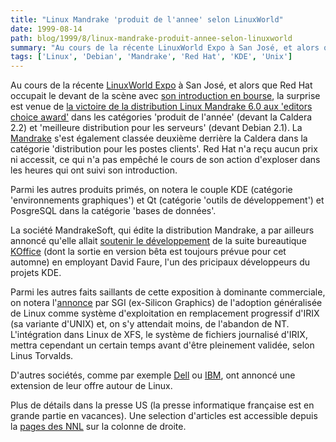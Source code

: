 ```yaml
---
title: "Linux Mandrake 'produit de l'annee' selon LinuxWorld"
date: 1999-08-14
path: blog/1999/8/linux-mandrake-produit-annee-selon-linuxworld
summary: "Au cours de la récente LinuxWorld Expo à San José, et alors que Red Hat occupait le devant de la scène avec son introduction en bourse, la surprise est venue de la victoire de la distribution Linux Mandrake 6.0 aux 'editors choice award' dans les catégories 'produit de l'année' (devant la Caldera 2.2) et 'meilleure distribution pour les serveurs' (devant Debian 2.1)."
tags: ['Linux', 'Debian', 'Mandrake', 'Red Hat', 'KDE', 'Unix']
---
```


<P> Au cours de la récente <A HREF="http://www.linuxworld.com/linuxworld/linuxworldtoday/">LinuxWorld
Expo</A> à San José, et alors que  Red
Hat occupait le devant de la scène avec <A HREF="http://www.yahoo.fr/actualite/19990812/multimedia/2594.html">son
introduction en bourse</A>, la surprise est venue de <A HREF="http://www.linuxworld.com/linuxworld/lw-1999-08/lw-08-penguin_1.html">la
victoire de la distribution Linux Mandrake 6.0 aux 'editors choice
award'</A> dans les catégories 'produit de l'année' (devant la Caldera
2.2) et 'meilleure distribution pour les serveurs' (devant Debian 2.1). La
<A HREF="http://www.linux-mandrake.com/">Mandrake</A> s'est également
classée deuxième derrière la Caldera dans la catégorie 'distribution
pour les postes clients'. Red Hat n'a reçu aucun prix ni accessit, ce
qui n'a pas empêché le cours de son action d'exploser dans les heures qui
ont suivi son introduction.</P>

<P> Parmi les autres produits primés, on notera le couple KDE (catégorie
'environnements graphiques') et Qt (catégorie 'outils de développement')
et PosgreSQL dans la catégorie 'bases de données'.  </P>

<P> La société MandrakeSoft, qui édite la distribution
Mandrake, a par ailleurs annoncé qu'elle allait <A HREF="http://www.linux-mandrake.com/en/koffice.php3">soutenir
le développement</A> de la suite bureautique <A HREF="http://koffice.kde.org">KOffice</A> (dont la sortie en version
bêta est toujours prévue pour cet automne) en employant David Faure,
l'un des pricipaux développeurs du projets KDE.  </P>

<P> Parmi les autres faits saillants de cette
exposition à dominante commerciale, on notera l'<A HREF="http://www.zdnet.fr/cgi-bin/a_actu.pl?File_ini=a_actu.zd&amp;ID=10407">annonce</A>
par SGI (ex-Silicon Graphics) de l'adoption généralisée de Linux comme
système d'exploitation en remplacement progressif d'IRIX (sa variante
d'UNIX) et, on s'y attendait moins, de l'abandon de NT. L'intégration
dans Linux de XFS, le système de fichiers journalisé d'IRIX, mettra
cependant un certain temps avant d'être pleinement validée, selon Linus
Torvalds. </P>

<P> D'autres sociétés, comme par exemple <A HREF="http://www.yahoo.fr/actualite/19990809/multimedia/2568.html">Dell</A>
ou <A HREF="http://www.yahoo.fr/actualite/19990806/multimedia/zdition2.html">IBM</A>,
ont annoncé une extension de leur offre autour de Linux.  </P>

<P> Plus de détails dans la presse US (la presse informatique française
est en grande partie en vacances). Une selection d'articles est accessible
depuis la <A HREF="http://www.linux-center.org/news/">pages des NNL</A>
sur la colonne de droite.  </P>


